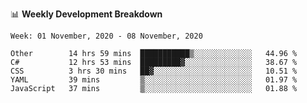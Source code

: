 📊 **Weekly Development Breakdown**
<!--START_SECTION:waka-->
```text
Week: 01 November, 2020 - 08 November, 2020

Other        14 hrs 59 mins  ███████████▒░░░░░░░░░░░░░   44.96 % 
C#           12 hrs 53 mins  █████████▓░░░░░░░░░░░░░░░   38.67 % 
CSS          3 hrs 30 mins   ██▓░░░░░░░░░░░░░░░░░░░░░░   10.51 % 
YAML         39 mins         ▒░░░░░░░░░░░░░░░░░░░░░░░░   01.97 % 
JavaScript   37 mins         ▒░░░░░░░░░░░░░░░░░░░░░░░░   01.88 % 
```
<!--END_SECTION:waka-->

